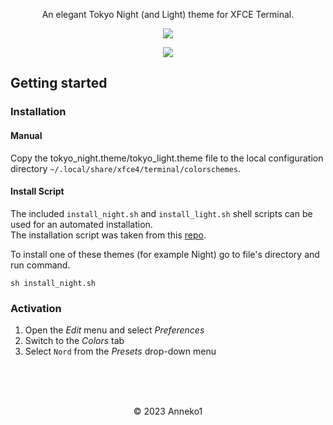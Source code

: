 <p align="center">An elegant Tokyo Night (and Light) theme for XFCE Terminal.</p>


<p align="center"><img src="night.png"/></p>
<p align="center"><img src="light.png"/></p>

## Getting started
### Installation
#### Manual
Copy the tokyo_night.theme/tokyo_light.theme file to the local configuration directory `~/.local/share/xfce4/terminal/colorschemes`.

#### Install Script
The included `install_night.sh` and `install_light.sh` shell scripts can be used for an automated installation.  
The installation script was taken from this <a href="https://github.com/nordtheme/xfce-terminal">repo</a>.

To install one of these themes (for example Night) go to file's directory and run command.
```shell
sh install_night.sh 
```

### Activation
  1. Open the *Edit* menu and select *Preferences*
  2. Switch to the *Colors* tab
  3. Select `Nord` from the *Presets* drop-down menu

<br>
<br>
<br>
<p align="center">&copy; 2023 Anneko1</p>
